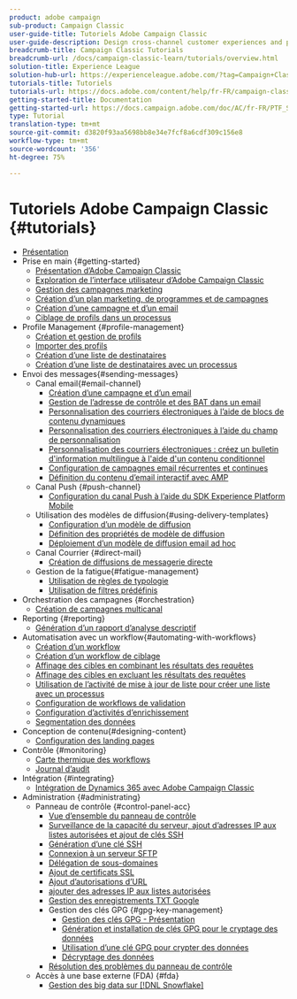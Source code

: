 ```yaml
---
product: adobe campaign
sub-product: Campaign Classic
user-guide-title: Tutoriels Adobe Campaign Classic
user-guide-description: Design cross-channel customer experiences and provides an environment for visual campaign orchestration, real time interaction management, and cross channel execution.
breadcrumb-title: Campaign Classic Tutorials
breadcrumb-url: /docs/campaign-classic-learn/tutorials/overview.html
solution-title: Experience League
solution-hub-url: https://experienceleague.adobe.com/?tag=Campaign+Classic#recommended/solutions/campaign
tutorials-title: Tutoriels
tutorials-url: https://docs.adobe.com/content/help/fr-FR/campaign-classic-learn/tutorials/overview.html
getting-started-title: Documentation
getting-started-url: https://docs.campaign.adobe.com/doc/AC/fr-FR/PTF_Starting_with_Adobe_Campaign_About_Adobe_Campaign_Classic.html
type: Tutorial
translation-type: tm+mt
source-git-commit: d3820f93aa5698bb8e34e7fcf8a6cdf309c156e8
workflow-type: tm+mt
source-wordcount: '356'
ht-degree: 75%

---
```



# Tutoriels Adobe Campaign Classic {#tutorials}

+ [Présentation](/help/acc/overview.md)
+ Prise en main {#getting-started}
   + [Présentation d’Adobe Campaign Classic](/help/acc/getting-started/introduction-to-adobe-campaign-classic.md)
   + [Exploration de l’interface utilisateur d’Adobe Campaign Classic](/help/acc/getting-started/exploring-the-adobe-campaign-classic-user-interface.md)
   + [Gestion des campagnes marketing](/help/acc/getting-started/managing-marketing-campaigns.md)
   + [Création d’un plan marketing, de programmes et de campagnes](/help/acc/getting-started/creating-a-marketing-plan-programs-and-campaigns.md)
   + [Création d’une campagne et d’un email](https://docs.adobe.com/content/help/en/campaign-classic-learn/tutorials/getting-started/creating-a-campaign-and-an-email.html)
   + [Ciblage de profils dans un processus](/help/acc/getting-started/targeting-profiles-in-a-workflow.md)
+ Profile Management {#profile-management}
   + [Création et gestion de profils](/help/acc/profile-management/create-and-manage-profiles.md)
   + [Importer des profils](/help/acc/data-management/importing-profiles.md)  
   + [Création d’une liste de destinataires](/help/acc/profile-management/creating-a-list-of-recipients.md)
   + [Création d’une liste de destinataires avec un processus](/help/acc/profile-management/creating-a-list-of-recipients-with-a-workflow.md)
+ Envoi des messages{#sending-messages}
   + Canal email{#email-channel}
      + [Création d’une campagne et d’un email](/help/acc/getting-started/creating-a-campaign-and-an-email.md)
      + [Gestion de l’adresse de contrôle et des BAT dans un email](/help/acc/sending-messages/managing-seed-and-proofs.md)
      + [Personnalisation des courriers électroniques à l’aide de blocs de contenu dynamiques](/help/acc/sending-messages/email-channel/personalization-with-dynamic-content-blocks.md)
      + [Personnalisation des courriers électroniques à l’aide du champ de personnalisation](/help/acc/sending-messages/email-channel/personalizing-emails-using-personalization-fields.md)
      + [Personnalisation des courriers électroniques : créez un bulletin d&#39;information multilingue à l&#39;aide d&#39;un contenu conditionnel](/help/acc/sending-messages/email-channel/personalizing-emails-create-a-multi-lingual-newsletter-using-conditional-content.md)
      + [Configuration de campagnes email récurrentes et continues](/help/acc/sending-messages/recurring-deliveries.md)
      + [Définition du contenu d’email interactif avec AMP](/help/acc/sending-messages/email-channel/defining-interactive-email-content-with-amp.md)
   + Canal Push {#push-channel}
      + [Configuration du canal Push à l’aide du SDK Experience Platform Mobile](/help/acc/sending-messages/mobile-channel/configure-push-using-aep-mobile-sdk.md)
   + Utilisation des modèles de diffusion{#using-delivery-templates}
      + [Configuration d’un modèle de diffusion](/help/acc/sending-messages/using-delivery-templates/configuring-a-delivery-template.md)
      + [Définition des propriétés de modèle de diffusion](/help/acc/sending-messages/using-delivery-templates/setting-delivery-template-properties.md)
      + [Déploiement d’un modèle de diffusion email ad hoc](/help/acc/sending-messages/using-delivery-templates/deploying-ad-hoc-email-delivery-template.md)
   + Canal Courrier {#direct-mail}
      + [Création de diffusions de messagerie directe](/help/acc/sending-messages/direct-mail/creating-direct-mail-deliveries.md)
   + Gestion de la fatigue{#fatigue-management}
      + [Utilisation de règles de typologie](/help/acc/sending-messages/fatigue-management/typology-rules-for-fatigue-management.md)
      + [Utilisation de filtres prédéfinis](/help/acc/sending-messages/fatigue-management/fatigue-management-using-filters.md)
+ Orchestration des campagnes {#orchestration}
   + [Création de campagnes multicanal](/help/acc/orchestrating-campaigns/multi-channel-campaigns.md)
+ Reporting {#reporting}
   + [Génération d’un rapport d’analyse descriptif](/help/acc/reporting/generating-a-descriptive-analysis-report.md)
+ Automatisation avec un workflow{#automating-with-workflows}
   + [Création d’un workflow](/help/acc/automating-with-workflows/creating-a-workflow.md)
   + [Création d’un workflow de ciblage](/help/acc/automating-with-workflows/creating-a-targeting-workflow.md)
   + [Affinage des cibles en combinant les résultats des requêtes](/help/acc/automating-with-workflows/refining-targets-by-combining-query-results.md)
   + [Affinage des cibles en excluant les résultats des requêtes](/help/acc/automating-with-workflows/refining-targets-by-excluding-query-results.md)
   + [Utilisation de l’activité de mise à jour de liste pour créer une liste avec un processus](/help/acc/automating-with-workflows/using-the-update-list-activity.md)
   + [Configuration de workflows de validation](/help/acc/automating-with-workflows/validation-flow-configuration.md)
   + [Configuration d’activités d’enrichissement](/help/acc/automating-with-workflows/enrichment-activity.md)
   + [Segmentation des données](/help/acc/data-management/data-segmentation.md)
+ Conception de contenu{#designing-content}
   + [Configuration des landing pages](/help/acc/designing-content/configure-landingpages.md)
+ Contrôle  {#monitoring}
   + [Carte thermique des workflows](/help/acc/monitoring-campaign-classic/workflow-heatmap.md)
   + [Journal d’audit](/help/acc/monitoring-campaign-classic/audit-trail.md)
+ Intégration {#integrating}
   + [Intégration de Dynamics 365 avec Adobe Campaign Classic](/help/acc/integrations/dynamics365-integration.md)
+ Administration {#administrating}
   + Panneau de contrôle {#control-panel-acc}
      + [Vue d’ensemble du panneau de contrôle](/help/acc/monitoring-campaign-classic/control-panel/control-panel-overview.md)
      + [Surveillance de la capacité du serveur, ajout d’adresses IP aux listes autorisées et ajout de clés SSH](/help/acc/monitoring-campaign-classic/control-panel/monitoring-server-capacity-allow-listing-adding-ssh-key.md)
      + [Génération d’une clé SSH](/help/acc/monitoring-campaign-classic/control-panel/generate-ssh-key.md)
      + [Connexion à un serveur SFTP](/help/acc/monitoring-campaign-classic/control-panel/connect-to-sftp-server.md)
      + [Délégation de sous-domaines](/help/acc/monitoring-campaign-classic/control-panel/subdomain-delegation.md)
      + [Ajout de certificats SSL](/help/acc/monitoring-campaign-classic/control-panel/adding-ssl-certificates.md)
      + [Ajout d’autorisations d’URL](/help/acc/monitoring-campaign-classic/control-panel/adding-url-permissions.md)
      + [ajouter des adresses IP aux listes autorisées](/help/acc/monitoring-campaign-classic/control-panel/ip-allow-listing.md)
      + [Gestion des enregistrements TXT Google](/help/acc/monitoring-campaign-classic/control-panel/google-txt-record-management.md)
      + Gestion des clés GPG {#gpg-key-management}
         + [Gestion des clés GPG - Présentation](/help/acc/monitoring-campaign-classic/control-panel/gpg-key-management/gpg-key-management-overview.md)
         + [Génération et installation de clés GPG pour le cryptage des données](/help/acc/monitoring-campaign-classic/control-panel/gpg-key-management/generating-and-installing-gpg-keys-for-data-encryption.md)
         + [Utilisation d’une clé GPG pour crypter des données](/help/acc/monitoring-campaign-classic/control-panel/gpg-key-management/using-a-gpg-key-to-encrypt-data.md)
         + [Décryptage des données](/help/acc/monitoring-campaign-classic/control-panel/gpg-key-management/decrypting-data.md)
      + [Résolution des problèmes du panneau de contrôle](/help/acc/monitoring-campaign-classic/control-panel/trouble-shooting.md)
   + Accès à une base externe (FDA) {#fda}
      + [Gestion des big data sur [!DNL Snowflake]](/help/acc/administrating/snowflake/big-data-segmentation-on-snowflake.md)

